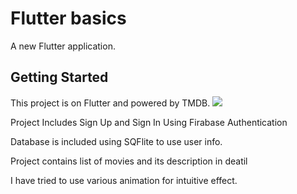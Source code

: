 # Flutter basics

A new Flutter application.

## Getting Started

This project is on Flutter and powered by TMDB.
![](TalkiesPart1.gif.gif)

Project Includes Sign Up and Sign In Using Firabase Authentication

Database is included using SQFlite to use user info.

Project contains list of movies and its description in deatil 

I have tried to use various animation for intuitive effect.


